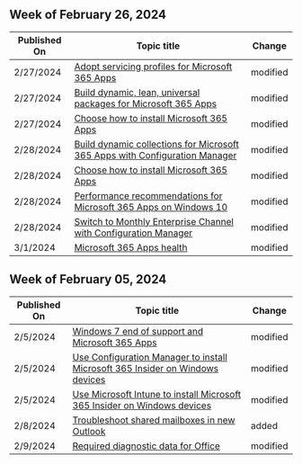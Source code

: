 <!-- This file is generated automatically each week. Changes made to this file will be overwritten.-->



## Week of February 26, 2024


| Published On |Topic title | Change |
|------|------------|--------|
| 2/27/2024 | [Adopt servicing profiles for Microsoft 365 Apps](/DeployOffice/fieldnotes/adopt-servicing-profiles) | modified |
| 2/27/2024 | [Build dynamic, lean, universal packages for Microsoft 365 Apps](/DeployOffice/fieldnotes/build-dynamic-lean-universal-packages) | modified |
| 2/27/2024 | [Choose how to install Microsoft 365 Apps](/DeployOffice/fieldnotes/install-options) | modified |
| 2/28/2024 | [Build dynamic collections for Microsoft 365 Apps with Configuration Manager](/DeployOffice/fieldnotes/build-dynamic-lean-configuration-manager) | modified |
| 2/28/2024 | [Choose how to install Microsoft 365 Apps](/DeployOffice/fieldnotes/install-options) | modified |
| 2/28/2024 | [Performance recommendations for Microsoft 365 Apps on Windows 10](/DeployOffice/fieldnotes/performance-recommendations) | modified |
| 2/28/2024 | [Switch to Monthly Enterprise Channel with Configuration Manager](/DeployOffice/fieldnotes/switch-to-monthly-enterprise-channel) | modified |
| 3/1/2024 | [Microsoft 365 Apps health](/DeployOffice/admincenter/microsoft-365-apps-health) | modified |


## Week of February 05, 2024


| Published On |Topic title | Change |
|------|------------|--------|
| 2/5/2024 | [Windows 7 end of support and Microsoft 365 Apps](/DeployOffice/endofsupport/windows-7-support) | modified |
| 2/5/2024 | [Use Configuration Manager to install Microsoft 365 Insider on Windows devices](/DeployOffice/insider/deploy/configuration-manager) | modified |
| 2/5/2024 | [Use Microsoft Intune to install Microsoft 365 Insider on Windows devices](/DeployOffice/insider/deploy/intune) | modified |
| 2/8/2024 | [Troubleshoot shared mailboxes in new Outlook](/DeployOffice/outlook/troubleshoot/troubleshoot-shared-mailboxes-new-outlook) | added |
| 2/9/2024 | [Required diagnostic data for Office](/DeployOffice/privacy/required-diagnostic-data) | modified |
